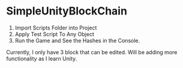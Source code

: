 # SimpleUnityBlockChain
1. Import Scripts Folder into Project
2. Apply Test Script To Any Object
3. Run the Game and See the Hashes in the Console.

Currently, I only have 3 block that can be edited.
Will be adding more functionality as I learn Unity.
